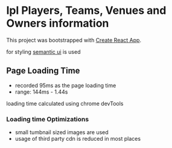 # Ipl Players, Teams, Venues and Owners information

This project was bootstrapped with [Create React App](https://github.com/facebook/create-react-app).

for styling [semantic ui](https://semantic-ui.com/) is used

## Page Loading Time

- recorded 95ms as the page loading time
- range: 144ms - 1.44s

loading time calculated using chrome devTools

### Loading time Optimizations

- small tumbnail sized images are used
- usage of third party cdn is reduced in most places
